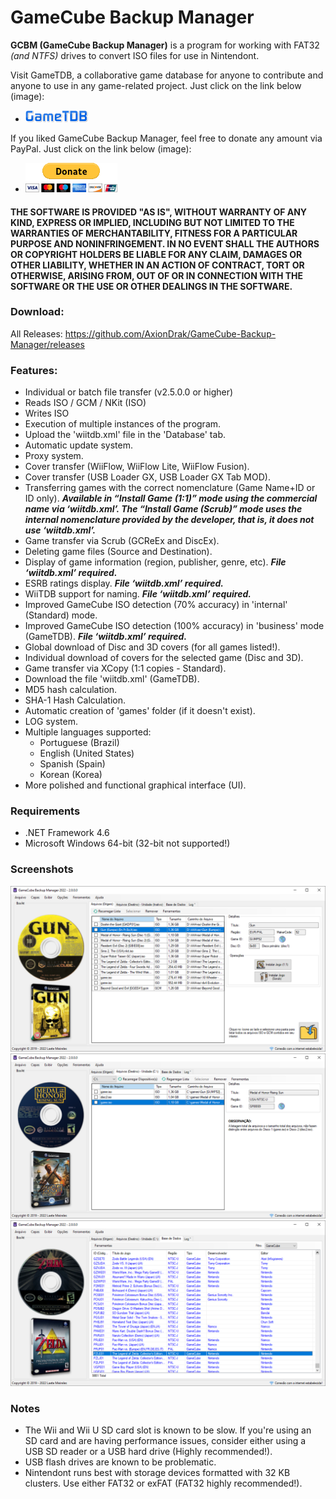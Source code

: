 # GameCube Backup Manager

**GCBM (GameCube Backup Manager)** is a program for working with FAT32 *(and NTFS)* drives to convert ISO files for use in Nintendont.

Visit GameTDB, a collaborative game database for anyone to contribute and anyone to use in any game-related project. Just click on the link below (image):
* [![GameTDB](GameTDB-100.png)](https://www.gametdb.com/)

If you liked GameCube Backup Manager, feel free to donate any amount via PayPal. Just click on the link below (image):
* [![paypal](donate.gif)](https://www.paypal.com/donate/?hosted_button_id=MP4WGLJHAP8H2)

#### THE SOFTWARE IS PROVIDED "AS IS", WITHOUT WARRANTY OF ANY KIND, EXPRESS OR IMPLIED, INCLUDING BUT NOT LIMITED TO THE WARRANTIES OF MERCHANTABILITY, FITNESS FOR A PARTICULAR PURPOSE AND NONINFRINGEMENT. IN NO EVENT SHALL THE AUTHORS OR COPYRIGHT HOLDERS BE LIABLE FOR ANY CLAIM, DAMAGES OR OTHER LIABILITY, WHETHER IN AN ACTION OF CONTRACT, TORT OR OTHERWISE, ARISING FROM, OUT OF OR IN CONNECTION WITH THE SOFTWARE OR THE USE OR OTHER DEALINGS IN THE SOFTWARE.

### Download:
All Releases: https://github.com/AxionDrak/GameCube-Backup-Manager/releases

### Features:

+ Individual or batch file transfer (v2.5.0.0 or higher)
+ Reads ISO / GCM / NKit (ISO)
+ Writes ISO
+ Execution of multiple instances of the program.
+ Upload the 'wiitdb.xml' file in the 'Database' tab.
+ Automatic update system.
+ Proxy system.
+ Cover transfer (WiiFlow, WiiFlow Lite, WiiFlow Fusion).
+ Cover transfer (USB Loader GX, USB Loader GX Tab MOD).
+ Transferring games with the correct nomenclature (Game Name+ID or ID only).
***Available in “Install Game (1:1)” mode using the commercial name via ‘wiitdb.xml’. The “Install Game (Scrub)” mode uses the internal nomenclature provided by the developer, that is, it does not use ‘wiitdb.xml’.***
+ Game transfer via Scrub (GCReEx and DiscEx).
+ Deleting game files (Source and Destination).
+ Display of game information (region, publisher, genre, etc). ***File ‘wiitdb.xml’ required.***
+ ESRB ratings display. ***File ‘wiitdb.xml’ required.***
+ WiiTDB support for naming. ***File ‘wiitdb.xml’ required.***
+ Improved GameCube ISO detection (70% accuracy) in 'internal' (Standard) mode.
+ Improved GameCube ISO detection (100% accuracy) in 'business' mode (GameTDB). ***File ‘wiitdb.xml’ required.***
+ Global download of Disc and 3D covers (for all games listed!).
+ Individual download of covers for the selected game (Disc and 3D).
+ Game transfer via XCopy (1:1 copies - Standard).
+ Download the file 'wiitdb.xml' (GameTDB).
+ MD5 hash calculation.
+ SHA-1 Hash Calculation.
+ Automatic creation of 'games' folder (if it doesn't exist).
+ LOG system.
+ Multiple languages ​​supported:
  + Portuguese (Brazil)
  + English (United States)
  + Spanish (Spain)
  + Korean (Korea)
+ More polished and functional graphical interface (UI).

### Requirements
* .NET Framework 4.6
* Microsoft Windows 64-bit (32-bit not supported!)

### Screenshots

![main](imgs/gcbm_0012.png)
![main](imgs/gcbm_0013.png)
![main](imgs/gcbm_0014.png)

### Notes

+ The Wii and Wii U SD card slot is known to be slow. If you're using an SD card and are having performance issues, consider either using a USB SD reader or a USB hard drive (Highly recommended!).
+ USB flash drives are known to be problematic.
+ Nintendont runs best with storage devices formatted with 32 KB clusters. Use either FAT32 or exFAT (FAT32 highly recommended!). 
